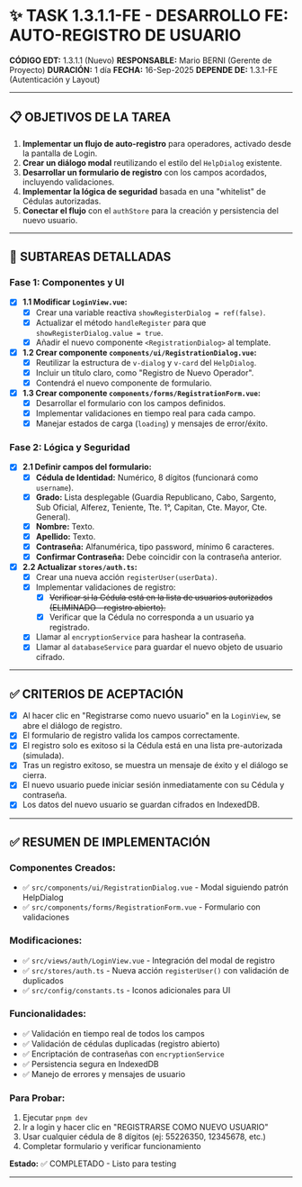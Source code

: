 # ✨ TASK 1.3.1.1-FE - DESARROLLO FE: AUTO-REGISTRO DE USUARIO

**CÓDIGO EDT:** 1.3.1.1 (Nuevo)
**RESPONSABLE:** Mario BERNI (Gerente de Proyecto)
**DURACIÓN:** 1 día
**FECHA:** 16-Sep-2025
**DEPENDE DE:** 1.3.1-FE (Autenticación y Layout)

---

## 📋 OBJETIVOS DE LA TAREA

1.  **Implementar un flujo de auto-registro** para operadores, activado desde la pantalla de Login.
2.  **Crear un diálogo modal** reutilizando el estilo del `HelpDialog` existente.
3.  **Desarrollar un formulario de registro** con los campos acordados, incluyendo validaciones.
4.  **Implementar la lógica de seguridad** basada en una "whitelist" de Cédulas autorizadas.
5.  **Conectar el flujo** con el `authStore` para la creación y persistencia del nuevo usuario.

---

## 🚀 SUBTAREAS DETALLADAS

### Fase 1: Componentes y UI

-   [x] **1.1 Modificar `LoginView.vue`:**
    -   [x] Crear una variable reactiva `showRegisterDialog = ref(false)`.
    -   [x] Actualizar el método `handleRegister` para que `showRegisterDialog.value = true`.
    -   [x] Añadir el nuevo componente `<RegistrationDialog>` al template.

-   [x] **1.2 Crear componente `components/ui/RegistrationDialog.vue`:**
    -   [x] Reutilizar la estructura de `v-dialog` y `v-card` del `HelpDialog`.
    -   [x] Incluir un título claro, como "Registro de Nuevo Operador".
    -   [x] Contendrá el nuevo componente de formulario.

-   [x] **1.3 Crear componente `components/forms/RegistrationForm.vue`:**
    -   [x] Desarrollar el formulario con los campos definidos.
    -   [x] Implementar validaciones en tiempo real para cada campo.
    -   [x] Manejar estados de carga (`loading`) y mensajes de error/éxito.

### Fase 2: Lógica y Seguridad

-   [x] **2.1 Definir campos del formulario:**
    -   [x] **Cédula de Identidad:** Numérico, 8 dígitos (funcionará como `username`).
    -   [x] **Grado:** Lista desplegable (Guardia Republicano, Cabo, Sargento, Sub Oficial, Alferez, Teniente, Tte. 1°, Capitan, Cte. Mayor, Cte. General).
    -   [x] **Nombre:** Texto.
    -   [x] **Apellido:** Texto.
    -   [x] **Contraseña:** Alfanumérica, tipo password, mínimo 6 caracteres.
    -   [x] **Confirmar Contraseña:** Debe coincidir con la contraseña anterior.

-   [x] **2.2 Actualizar `stores/auth.ts`:**
    -   [x] Crear una nueva acción `registerUser(userData)`.
    -   [x] Implementar validaciones de registro:
        -   [x] ~~Verificar si la Cédula está en la lista de usuarios autorizados (ELIMINADO - registro abierto).~~
        -   [x] Verificar que la Cédula no corresponda a un usuario ya registrado.
    -   [x] Llamar al `encryptionService` para hashear la contraseña.
    -   [x] Llamar al `databaseService` para guardar el nuevo objeto de usuario cifrado.

---

## ✅ CRITERIOS DE ACEPTACIÓN

-   [x] Al hacer clic en "Registrarse como nuevo usuario" en la `LoginView`, se abre el diálogo de registro.
-   [x] El formulario de registro valida los campos correctamente.
-   [x] El registro solo es exitoso si la Cédula está en una lista pre-autorizada (simulada).
-   [x] Tras un registro exitoso, se muestra un mensaje de éxito y el diálogo se cierra.
-   [x] El nuevo usuario puede iniciar sesión inmediatamente con su Cédula y contraseña.
-   [x] Los datos del nuevo usuario se guardan cifrados en IndexedDB.

---

## ✅ RESUMEN DE IMPLEMENTACIÓN

### **Componentes Creados:**
- ✅ `src/components/ui/RegistrationDialog.vue` - Modal siguiendo patrón HelpDialog
- ✅ `src/components/forms/RegistrationForm.vue` - Formulario con validaciones

### **Modificaciones:**
- ✅ `src/views/auth/LoginView.vue` - Integración del modal de registro
- ✅ `src/stores/auth.ts` - Nueva acción `registerUser()` con validación de duplicados
- ✅ `src/config/constants.ts` - Iconos adicionales para UI

### **Funcionalidades:**
- ✅ Validación en tiempo real de todos los campos
- ✅ Validación de cédulas duplicadas (registro abierto)
- ✅ Encriptación de contraseñas con `encryptionService`
- ✅ Persistencia segura en IndexedDB
- ✅ Manejo de errores y mensajes de usuario

### **Para Probar:**
1. Ejecutar `pnpm dev`
2. Ir a login y hacer clic en "REGISTRARSE COMO NUEVO USUARIO"
3. Usar cualquier cédula de 8 dígitos (ej: 55226350, 12345678, etc.)
4. Completar formulario y verificar funcionamiento

**Estado:** ✅ COMPLETADO - Listo para testing

---
